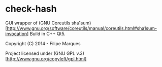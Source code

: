 check-hash
==========

GUI wrapper of (GNU Coreutils sha1sum)[http://www.gnu.org/software/coreutils/manual/coreutils.html#sha1sum-invocation]
Build in C++ Qt5.

Copyright (C) 2014 - Filipe Marques

Project licensed under (GNU GPL v.3)[http://www.gnu.org/copyleft/gpl.html]

